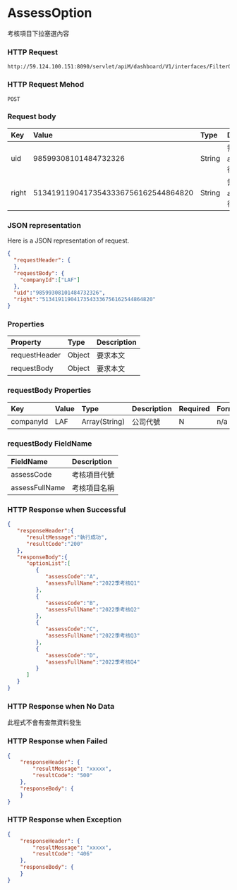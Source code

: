 # AssessOption
考核項目下拉塞選內容

### HTTP Request
```
http://59.124.100.151:8090/servlet/apiM/dashboard/V1/interfaces/FilterOption/AssessOption
```

### HTTP Request Mehod
```
POST
```

### Request body
| Key | Value | Type | Description |
|:----------|:-------------|:-----|:------------|
| uid | 98599308101484732326 | String | 需透過apiLogin取得
| right | 51341911904173543336756162544864820 | String | 需透過apiLogin取得 |

### JSON representation
Here is a JSON representation of request.
```json
{
  "requestHeader": {
  },
  "requestBody": {
    "companyId":["LAF"]
  },
  "uid":"98599308101484732326",
  "right":"51341911904173543336756162544864820"
}
```

### Properties
| Property | Type | Description |
|:---------|:-----|:------------|
| requestHeader | Object | 要求本文 |
| requestBody | Object | 要求本文 |

### requestBody Properties
| Key | Value | Type | Description | Required | Format |
|:----------|:-------------|:-----|:------------|:------------|:------------|
| companyId | LAF | Array(String) | 公司代號 | N | n/a |

### requestBody FieldName
| FieldName | Description |
|:----------|:-------------|
| assessCode | 考核項目代號 |
| assessFullName | 考核項目名稱 |

### HTTP Response when Successful
```json
{
   "responseHeader":{
      "resultMessage":"執行成功",
      "resultCode":"200"
   },
   "responseBody":{
      "optionList":[
         {
            "assessCode":"A",
            "assessFullName":"2022季考核Q1"
         },
         {
            "assessCode":"B",
            "assessFullName":"2022季考核Q2"
         },
         {
            "assessCode":"C",
            "assessFullName":"2022季考核Q3"
         },
         {
            "assessCode":"D",
            "assessFullName":"2022季考核Q4"
         }
      ]
   }
}
```

### HTTP Response when No Data
此程式不會有查無資料發生

### HTTP Response when Failed
```json
{
    "responseHeader": {
        "resultMessage": "xxxxx",
        "resultCode": "500"
    },
    "responseBody": {
    }
}
```

### HTTP Response when Exception
```json
{
    "responseHeader": {
        "resultMessage": "xxxxx",
        "resultCode": "406"
    },
    "responseBody": {
    }
}
```
